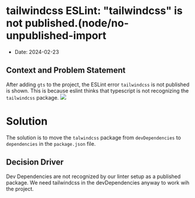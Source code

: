 # tailwindcss ESLint: "tailwindcss" is not published.(node/no-unpublished-import

* Date: 2024-02-23

## Context and Problem Statement

After adding `gts` to the project, the ESLint error `tailwindcss` is not published is shown. This is because eslint
thinks that typescript is not recognizing the `tailwindcss` package.
![](/Users/cristhiansoria/Documents/dev/projects/personal/next-starter/docs/doc-images/tailwindcss-error.png)

# Solution

The solution is to move the `talwindcss` package from `devDependencies` to `dependencies` in the `package.json` file.

## Decision Driver

Dev Dependencies are not recognized by our linter setup as a published package. We need tailwindcss in the
devDependencies anyway to work wih the project.
